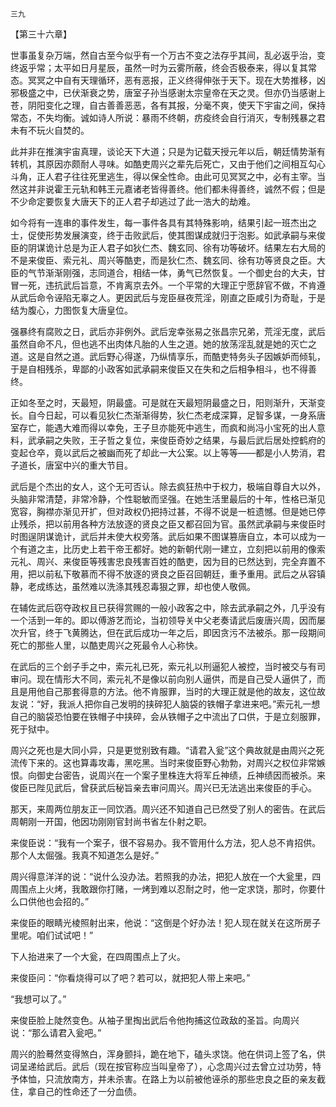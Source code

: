     三九 

   【第三十六章】

   世事虽复杂万端，然自古至今似乎有一个万古不变之法存乎其间，乱必返乎治，变终返乎常；太平如日月星辰，虽然一时为云雾所蔽，终会否极泰来，得以复其常态。冥冥之中自有天理循环，恶有恶报，正义终得伸张于天下。现在大势推移，凶邪极盛之中，已伏渐衰之势，唐室子孙当感谢太宗皇帝在天之灵。但亦仍当感谢上苍，阴阳变化之理，自古善善恶恶，各有其报，分毫不爽，使天下宇宙之间，保持常态，不失均衡。诚如诗人所说：暴雨不终朝，疠疫终会自行消灭，专制残暴之君未有不玩火自焚的。

   此并非在推演宇宙真理，谈论天下大道；只是为记载天授元年以后，朝廷情势渐有转机，其原因亦颇耐人寻味。如酷吏周兴之辈先后死亡，又由于他们之间相互勾心斗角，正人君子往往死里逃生，得以保全性命。由此可见冥冥之中，必有主宰。当然这并非说霍王元轨和韩王元嘉诸老皆得善终。他们都未得善终，诚然不假；但是不少命定要恢复大唐天下的正人君子却逃过了此一浩大的劫难。

   如今将有一连串的事件发生，每一事件各具有其特殊影响，结果引起一班杰出之士，促使形势发展演变，终于击败武后，使其图谋成就归于泡影。如武承嗣与来俊臣的阴谋诡计总是为正人君子如狄仁杰、魏玄同、徐有功等破坏。结果左右大局的不是来俊臣、索元礼、周兴等酷吏，而是狄仁杰、魏玄同、徐有功等贤良之臣。大臣的气节渐渐刚强，志同道合，相结一体，勇气已然恢复。一个御史台的大夫，甘冒一死，违抗武后旨意，不肯离京去外。一个平常的大理正宁愿辞官不做，不肯遵从武后命令诬陷无辜之人。更因武后与宠臣昼夜荒淫，刚直之臣咸引为奇耻，于是结为腹心，力图恢复大唐皇位。

   强暴终有腐败之日，武后亦非例外。武后宠幸张易之张昌宗兄弟，荒淫无度，武后虽然自命不凡，但也逃不出肉体凡胎的人生之道。她的放荡淫乱就是她的灭亡之道。这是自然之道。武后野心得遂，乃纵情享乐，而酷吏特务头子因嫉妒而倾轧，于是自相残杀，卑鄙的小政客如武承嗣来俊臣又在失和之后相争相斗，也不得善终。

   正如冬至之时，天最短，阴最盛。可是就在天最短阴最盛之日，阳则渐升，天渐变长。自今日起，可以看见狄仁杰渐渐得势，狄仁杰老成深算，足智多谋，一身系唐室存亡，能遇大难而得以幸免，王子旦亦能死中逃生，而疯和尚冯小宝死的出人意料，武承嗣之失败，王子哲之复位，来俊臣奇妙之结果，与最后武后居处控鹤府的变起仓卒，竟以武后之被幽而死了却此一大公案。以上等等——都是小人势消，君子道长，唐室中兴的重大节目。

   武后是个杰出的女人，这个无可否认。除去疯狂热中于权力，极端自尊自大以外，头脑非常清楚，非常冷静，个性聪敏而坚强。在她生活里最后的十年，性格已渐见宽容，胸襟亦渐见开扩，但对政权仍把持过甚，不得不说是一桩遗憾。但是她已停止残杀，把以前用各种方法放逐的贤良之臣又都召回为官。虽然武承嗣与来俊臣时时图逞阴谋诡计，武后并未使大权旁落。武后如果不图谋篡唐自立，本可以成为一个有道之主，比历史上若干帝王都好。她的新朝代刚一建立，立刻把以前用的像索元礼、周兴、来俊臣等残害忠良残害百姓的酷吏，因为目的已然达到，完全弃置不用，把以前私下敬慕而不得不放逐的贤良之臣召回朝廷，重予重用。武后之从容镇静，老成练达，虽然难以洗涤其残忍毒狠之罪，却也使人敬佩。

   在辅佐武后窃夺政权且已获得赏赐的一般小政客之中，除去武承嗣之外，几乎没有一个活到一年的。即以傅游艺而论，当初领导关中父老奏请武后废唐兴周，因而屡次升官，终于飞黄腾达，但在武后成功一年之后，即因贪污不法被杀。那一段期间死亡的那些人里，以酷吏周兴之死最令人心称快。

   在武后的三个刽子手之中，索元礼已死，索元礼以刑逼犯人被控，当时被交与有司审问。现在情形大不同，索元礼不是像以前向别人逼供，而是自己受人逼供了，而且是用他自己那套得意的方法。他不肯服罪，当时的大理正就是他的故友，这位故友说：“好，我派人把你自己发明的挟碎犯人脑袋的铁帽子拿进来吧。”索元礼一想自己的脑袋恐怕要在铁帽子中挟碎，会从铁帽子之中流出了口供，于是立刻服罪，死于狱中。

   周兴之死也是大同小异，只是更觉别致有趣。“请君入瓮”这个典故就是由周兴之死流传下来的。这也算毒攻毒，黑吃黑。当时来俊臣野心勃勃，对周兴之权位非常嫉恨。向御史台密告，说周兴在一个案子里株连大将军丘神绩，丘神绩因而被杀。来俊臣已陛见武后，曾获武后秘旨亲去审问周兴。周兴已无法逃出来俊臣的手心。

   那天，来周两位朋友正一同饮酒。周兴还不知道自己已然受了别人的密告。在武后周朝刚一开国，他因功刚刚官封尚书省左仆射之职。

   来俊臣说：“我有一个案子，很不容易办。我不管用什么方法，犯人总不肯招供。那个人太倔强。我真不知道怎么是好。”

   周兴得意洋洋的说：“说什么没办法。若照我的办法，把犯人放在一个大瓮里，四周围点上火烤，我敢跟你打赌，一烤到难以忍耐之时，他一定求饶，那时，你要什么口供他也会招的。”

   来俊臣的眼睛光棱照射出来，他说：“这倒是个好办法！犯人现在就关在这所房子里呢。咱们试试吧！”

   下人抬进来了一个大瓮，在四周围点上了火。

   来俊臣问：“你看烧得可以了吧？若可以，就把犯人带上来吧。”

   “我想可以了。”

   来俊臣脸上陡然变色。从袖子里掏出武后令他拘捕这位政敌的圣旨。向周兴说：“那么请君入瓮吧。”

   周兴的脸蓦然变得煞白，浑身颤抖，跪在地下，磕头求饶。他在供词上签了名，供词呈递给武后。武后（现在按官称应当叫皇帝了），心念周兴过去曾立过功劳，特予体恤，只流放南方，并未杀害。在路上为以前被他诬杀的那些忠良之臣的亲友截住，拿自己的性命还了一分血债。

